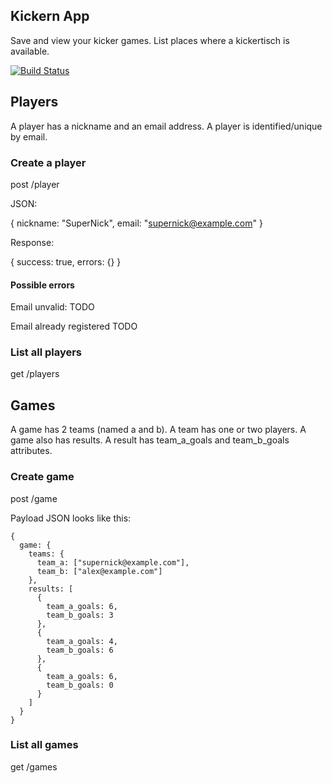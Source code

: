 ## Kickern App
Save and view your kicker games. List places where a kickertisch is available.

[![Build Status](https://secure.travis-ci.org/elitau/kicker_stats.png?branch=master)](http://travis-ci.org/elitau/kicker_stats)

## Players
A player has a nickname and an email address. A player is identified/unique by email.

### Create a player

post /player

JSON:

{
  nickname: "SuperNick",
  email: "supernick@example.com"
}

Response:

{
  success: true,
  errors: {}
}

#### Possible errors

Email unvalid:
TODO

Email already registered
TODO

### List all players

get /players

## Games

A game has 2 teams (named a and b). A team has one or two players. A game also has results. A result has team_a_goals and team_b_goals attributes.


### Create game

post /game

Payload JSON looks like this:

    {
      game: {
        teams: {
          team_a: ["supernick@example.com"],
          team_b: ["alex@example.com"]
        },
        results: [
          {
            team_a_goals: 6,
            team_b_goals: 3
          },
          {
            team_a_goals: 4,
            team_b_goals: 6
          },
          {
            team_a_goals: 6,
            team_b_goals: 0
          }
        ]
      }   
    }

### List all games

get /games


